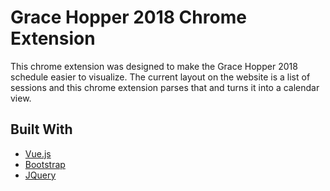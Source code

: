 # Grace Hopper 2018 Chrome Extension

This chrome extension was designed to make the Grace Hopper 2018 schedule easier to visualize. The current layout on the website is a list of sessions and this chrome extension parses that and turns it into a calendar view.

## Built With

* [Vue.js](https://vuejs.org/v2/guide/)
* [Bootstrap](https://getbootstrap.com/)
* [JQuery](https://jquery.com/)


